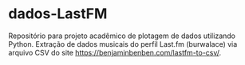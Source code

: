 # dados-LastFM
Repositório para projeto acadêmico de plotagem de dados utilizando Python. Extração de dados musicais do perfil Last.fm (burwalace) via arquivo CSV do site https://benjaminbenben.com/lastfm-to-csv/.
